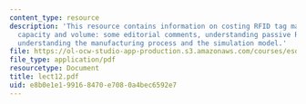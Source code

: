 ```yaml
---
content_type: resource
description: 'This resource contains information on costing RFID tag manufacturing,
  capacity and volume: some editorial comments, understanding passive RFID devices,
  understanding the manufacturing process and the simulation model.'
file: https://ol-ocw-studio-app-production.s3.amazonaws.com/courses/esd-290-special-topics-in-supply-chain-management-spring-2005/e8b0e1e199168470e7080a4bec6592e7_lect12.pdf
file_type: application/pdf
resourcetype: Document
title: lect12.pdf
uid: e8b0e1e1-9916-8470-e708-0a4bec6592e7
---
```

